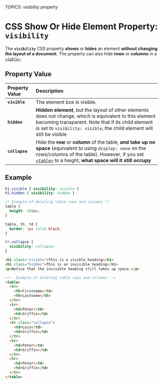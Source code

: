 TOPICS: visibility property

# CSS Show Or Hide Element Property: `visibility`

The **`visibility`** CSS property **shows** or **hides** an element **without changing the
layout of a document**. The property can also hide **rows** or **columns** in a [*`<table>`*](en/webfrontend/<table>).

## Property Value

| Property Value | Description |
| :--- | :--- |
| **`visible`** | The element box is visible. |
| **`hidden`** | **Hidden element**, but the layout of other elements does not change, which is equivalent to this element becoming transparent. Note that if its child element is set to `visibility: visible`, the child element will still be visible |
| **`collapse`** | Hide the **row** or **column** of the table, **and take up no space** (equivalent to using *`display: none`* on the rows/columns of the table). However, if you set [*`<table>`*](/en/webfrontend/<table>) to a height, **what space will it still occupy** |

## Example

```css
h1.visible { visibility: visible }
h1.hidden { visibility: hidden }

/* Example of deleting table rows and columns */
table {
  height: 300px;
}

table, th, td {
  border: 1px solid black;
}

tr.collapse {
  visibility: collapse;
}
```

```html
<h1 class="visible">This is a visible heading</h1>
<h1 class="hidden">This is an invisible heading</h1>
<p>Notice that the invisible heading still takes up space.</p>

<!-- Example of deleting table rows and columns -->
<table>
  <tr>
    <th>Firstname</th>
    <th>Lastname</th>
  </tr>
  <tr>
    <td>Peter</td>
    <td>Griffin</td>
  </tr>
  <tr class="collapse">
    <td>Lois</td>
    <td>Griffin</td>
  </tr>
  <tr>
    <td>Peter</td>
    <td>Griffin</td>
  </tr>
  <tr>
    <td>Peter</td>
    <td>Griffin</td>
  </tr>
</table>
```
